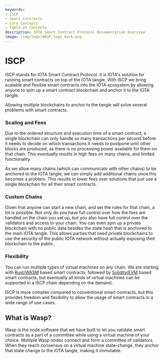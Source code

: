 ```yaml
---
keywords:
- ISCP
- Smart Contracts
- Core Concepts
- Table of Contents
description: IOTA Smart Contract Protocol Documentation Overview
image: /img/logo/WASP_logo_dark.png
---
```

# ISCP

ISCP stands for IOTA Smart Contract Protocol. It is IOTA's solution for running smart contracts on top of the IOTA tangle. With ISCP we bring scalable and flexible smart contracts into the IOTA ecosystem by allowing anyone to spin up a smart contract blockchain and anchor it to the IOTA tangle. 

Allowing multiple blockchains to anchor to the tangle will solve several problems with smart contracts.

### Scaling and Fees

Due to the ordered structure and execution time of a smart contract, a single blockchain can only handle so many transactions per second before it needs to decide on which transactions it needs to postpone until other blocks are produced, as there is no processing power available for them on that chain. This eventually results in high fees on many chains, and limited functionality. 

As we allow many chains (which can communicate with other chains) to be anchored to the IOTA tangle, we can simply add additional chains once this becomes a problem. This results in lower fees over solutions that just use a single blockchain for all their smart contracts. 

### Custom Chains

Given that anyone can start a new chain, and set the rules for that chain, a lot is possible. Not only do you have full control over how the fees are handled on the chain you set up, but you also have full control over the validators and access to your chain. You can even spin up a private blockchain with no public data besides the state hash that is anchored to the main IOTA tangle. This allows parties that need private blockchains to use the security of the public IOTA network without actually exposing their blockchain to the public.

### Flexibility

You can run multiple types of virtual machines on any chain. We are starting with [Rust/WASM](https://rustwasm.github.io/docs/book/) based smart contracts, followed by [Solidity/EVM](https://docs.soliditylang.org/en/v0.8.6/) based smart contracts, but eventually all kinds of virtual machines can be supported in a ISCP chain depending on the demand. 

ISCP is more complex compared to conventional smart contracts, but this provides freedom and flexibility to allow the usage of smart contracts in a wide range of use cases.

## What is Wasp?

Wasp is the node software that we have built to let you validate smart contracts as a part of a committee while using a virtual machine of your choice. Multiple Wasp nodes connect and form a committee of validators. When they reach consensus on a virtual machine state-change, they anchor that state change to the IOTA tangle, making it immutable. 
